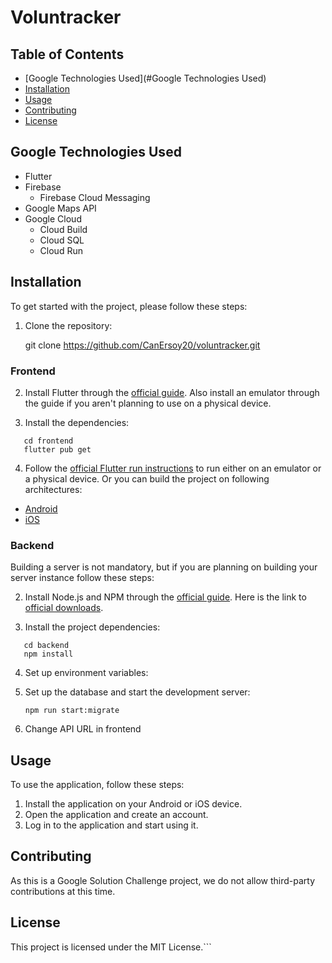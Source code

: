 # Voluntracker



## Table of Contents

- [Google Technologies Used](#Google Technologies Used)
- [Installation](#installation)
- [Usage](#usage)
- [Contributing](#contributing)
- [License](#license)

## Google Technologies Used

- Flutter
- Firebase
  - Firebase Cloud Messaging
- Google Maps API
- Google Cloud
  - Cloud Build
  - Cloud SQL
  - Cloud Run

## Installation

To get started with the project, please follow these steps:

1. Clone the repository:

   git clone https://github.com/CanErsoy20/voluntracker.git

### Frontend

2. Install Flutter through the [official guide](https://docs.flutter.dev/get-started/install). Also install an emulator through the guide if you aren't planning to use on a physical device.

3. Install the dependencies:

```
   cd frontend
   flutter pub get
```

4. Follow the [official Flutter run instructions]() to run either on an emulator or a physical device. 
Or you can build the project on following architectures:

- [Android](https://docs.flutter.dev/deployment/android)
- [iOS](https://docs.flutter.dev/deployment/ios)

### Backend

Building a server is not mandatory, but if you are planning on building your server instance follow these steps:

2. Install Node.js and NPM through the [official guide](https://docs.npmjs.com/downloading-and-installing-node-js-and-npm). Here is the link to [official downloads](https://nodejs.org/en/download).

3. Install the project dependencies:
```
   cd backend
   npm install
```

4. Set up environment variables:



5. Set up the database and start the development server:

   ```npm run start:migrate```

6. Change API URL in frontend

## Usage

To use the application, follow these steps:

1. Install the application on your Android or iOS device.
2. Open the application and create an account.
3. Log in to the application and start using it.

## Contributing

As this is a Google Solution Challenge project, we do not allow third-party contributions at this time.

## License

This project is licensed under the MIT License.```

